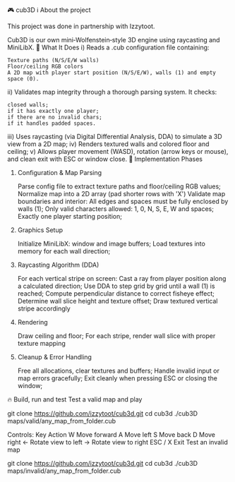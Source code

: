 🎮 cub3D
ℹ️ About the project

This project was done in partnership with Izzytoot.

Cub3D is our own mini‑Wolfenstein‑style 3D engine using raycasting and MiniLibX.
💪 What It Does
i) Reads a .cub configuration file containing:

    Texture paths (N/S/E/W walls)
    Floor/ceiling RGB colors
    A 2D map with player start position (N/S/E/W), walls (1) and empty space (0).

ii) Validates map integrity through a thorough parsing system. It checks:

    closed walls;
    if it has exactly one player;
    if there are no invalid chars;
    if it handles padded spaces.

iii) Uses raycasting (via Digital Differential Analysis, DDA) to simulate a 3D view from a 2D map;
iv) Renders textured walls and colored floor and ceiling;
v) Allows player movement (WASD), rotation (arrow keys or mouse), and clean exit with ESC or window close.
🧠 Implementation Phases
1. Configuration & Map Parsing

    Parse config file to extract texture paths and floor/ceiling RGB values;
    Normalize map into a 2D array (pad shorter rows with 'X')
    Validate map boundaries and interior:
        All edges and spaces must be fully enclosed by walls (1);
        Only valid characters allowed: 1, 0, N, S, E, W and spaces;
        Exactly one player starting position;

2. Graphics Setup

    Initialize MiniLibX: window and image buffers;
    Load textures into memory for each wall direction;

3. Raycasting Algorithm (DDA)

    For each vertical stripe on screen:
        Cast a ray from player position along a calculated direction;
        Use DDA to step grid by grid until a wall (1) is reached;
        Compute perpendicular distance to correct fisheye effect;
        Determine wall slice height and texture offset;
        Draw textured vertical stripe accordingly

4. Rendering

    Draw ceiling and floor;
    For each stripe, render wall slice with proper texture mapping

5. Cleanup & Error Handling

   Free all allocations, clear textures and buffers;
    Handle invalid input or map errors gracefully;
    Exit cleanly when pressing ESC or closing the window;

🔥 Build, run and test
Test a valid map and play

git clone https://github.com/izzytoot/cub3d.git
cd cub3d
./cub3D maps/valid/any_map_from_folder.cub

Controls:
Key 	Action
W 	Move forward
A 	Move left
S 	Move back
D 	Move right
← 	Rotate view to left
→ 	Rotate view to right
ESC / X 	Exit
Test an invalid map

git clone https://github.com/izzytoot/cub3d.git
cd cub3d
./cub3D maps/invalid/any_map_from_folder.cub
